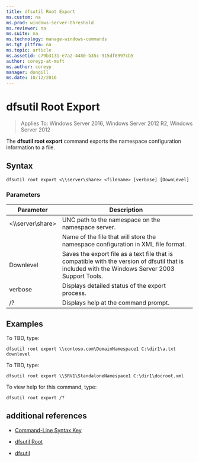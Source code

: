```yaml
---
title: dfsutil Root Export
ms.custom: na
ms.prod: windows-server-threshold
ms.reviewer: na
ms.suite: na
ms.technology: manage-windows-commands
ms.tgt_pltfrm: na
ms.topic: article
ms.assetid: c79b3131-e7a2-4480-b35c-915df8997cb5
author: coreyp-at-msft
ms.author: coreyp
manager: dongill
ms.date: 10/12/2016
---
```

# dfsutil Root Export

>Applies To: Windows Server 2016, Windows Server 2012 R2, Windows Server 2012

The **dfsutil root export** command exports the namespace configuration information to a file.



## Syntax

```
dfsutil root export <\\server\share> <filename> [verbose] [DownLevel]
```

### Parameters

|Parameter|Description|
|-------|--------|
|<\\\\server\\share>|UNC path to the namespace on the namespace server.|
|<filename>|Name of the file that will store the namespace configuration in XML file format.|
|Downlevel|Saves the export file as a text file that is compatible with the version of dfsutil that is included with the Windows Server 2003 Support Tools.|
|verbose|Displays detailed status of the export process.|
|\/?|Displays help at the command prompt.|

## <a name="BKMK_Examples"></a>Examples
To TBD, type:

```
dfsutil root export \\contoso.com\DomainNamespace1 C:\dir1\a.txt downlevel
```

To TBD, type:

```
dfsutil root export \\SRV1\StandaloneNamespace1 C:\dir1\docroot.xml
```

To view help for this command, type:

```
dfsutil root export /?
```

## additional references

-   [Command-Line Syntax Key](command-line-syntax-key.md)

-   [dfsutil Root](dfsutil-root.md)

-   [dfsutil](dfsutil.md)


